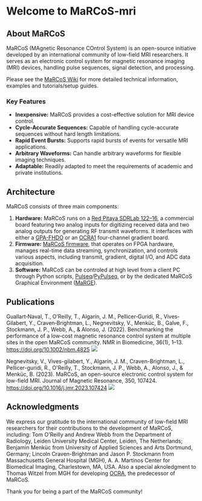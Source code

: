 # Welcome to MaRCoS-mri

<!--[![GitHub stars](https://img.shields.io/github/stars/YourOrganizationName/YourRepository.svg)](https://github.com/YourOrganizationName/YourRepository/stargazers)
[![GitHub issues](https://img.shields.io/github/issues/YourOrganizationName/YourRepository.svg)](https://github.com/YourOrganizationName/YourRepository/issues)
[![GitHub license](https://img.shields.io/github/license/YourOrganizationName/YourRepository.svg)](https://github.com/YourOrganizationName/YourRepository/blob/main/LICENSE)
-->

## About MaRCoS

MaRCoS (MAgnetic Resonance COntrol System) is an open-source initiative developed by an international community of low-field MRI researchers. It serves as an electronic control system for magnetic resonance imaging (MRI) devices, handling pulse sequences, signal detection, and processing.

Please see the [MaRCoS Wiki](https://github.com/vnegnev/marcos_extras/wiki) for more detailed technical information, examples and tutorials/setup guides.

### Key Features

- **Inexpensive:** MaRCoS provides a cost-effective solution for MRI device control.
- **Cycle-Accurate Sequences:** Capable of handling cycle-accurate sequences without hard length limitations.
- **Rapid Event Bursts:** Supports rapid bursts of events for versatile MRI applications.
- **Arbitrary Waveforms:** Can handle arbitrary waveforms for flexible imaging techniques.
- **Adaptable:** Readily adapted to meet the requirements of academic and private institutions.

## Architecture

MaRCoS consists of three main components:

1. **Hardware:** MaRCoS runs on a [Red Pitaya SDRLab 122–16](https://redpitaya.com/sdrlab-122-16), a commercial board featuring two analog inputs for digitizing received data and two analog outputs for generating RF transmit waveforms. It interfaces with either a [GPA-FHDO](https://github.com/menkueclab) or an [OCRA1](https://zeugmatographix.org/ocra/2020/11/27/ocra1-spi-controlled-4-channel-18bit-dac-and-rf-attenutator/) four-channel gradient board.
2. **Firmware:** [MaRCoS firmware](https://github.com/vnegnev), that operates on FPGA hardware, manages real-time data streaming, synchronization, and controls various aspects, including transmit, gradient, digital I/O, and ADC data acquisition.
3. **Software:** MaRCoS can be controled at high level from a client PC through Python scripts, [Pulseq](https://pulseq.github.io/matlab.html)/[PyPulseq](https://github.com/imr-framework/pypulseq), or by the dedicated MaRCoS Graphical Environment ([MaRGE](https://github.com/mriLab-i3M/MaRGE)).

## Publications
Guallart‐Naval, T., O’Reilly, T., Algarín, J. M., Pellicer‐Guridi, R., Vives‐Gilabert, Y., Craven‐Brightman, L., Negnevitsky, V., Menküc, B., Galve, F., Stockmann, J. P., Webb, A., & Alonso, J. (2022). Benchmarking the performance of a low‐cost magnetic resonance control system at multiple sites in the open MaRCoS community. NMR in Biomedicine, 36(1), 1–13. https://doi.org/10.1002/nbm.4825 
[![](https://img.shields.io/badge/citations-blue)](https://scholar.google.com/scholar?cites=3003368430876529690&as_sdt=2005&sciodt=0,5&hl=es&oi=gsb)

Negnevitsky, V., Vives-gilabert, Y., Algarín, J. M., Craven-Brightman, L., Pellicer-guridi, R., O'Reilly, T., Stockmann, J. P., Webb, A., Alonso, J., & Menküc, B. (2023). MaRCoS, an open-source electronic control system for low-field MRI. Journal of Magnetic Resonance, 350, 107424. https://doi.org/10.1016/j.jmr.2023.107424
[![](https://img.shields.io/badge/citations-blue)](https://scholar.google.com/scholar?cites=8536552105319785905&as_sdt=2005&sciodt=0,5&hl=es&oi=gsb)

## Acknowledgments

We express our gratitude to the international community of low-field MRI researchers for their contributions to the development of MaRCoS, including: Tom O'Reilly and Andrew Webb from the Department of Radiology, Leiden University Medical Center, Leiden, The Netherlands; Benjamin Menküc from University of Applied Sciences and Arts Dortmund, Germany; Lincoln Craven-Brightman and Jason P. Stockmann from Massachusetts General Hospital (MGH), A. A. Martinos Center for Biomedical Imaging, Charlestown, MA, USA. Also a special aknoledgment to Thomas Witzel from MGH for developing [OCRA](https://www.opensourceimaging.org/project/ocra-open-source-console-for-real-time-acquisition), the predecessor of MaRCoS.  

Thank you for being a part of the MaRCoS community!

